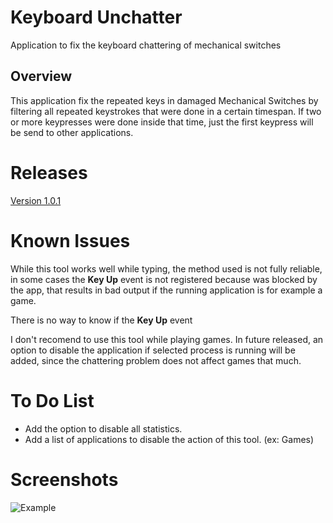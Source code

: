 # Keyboard Unchatter
Application to fix the keyboard chattering of mechanical switches

## Overview

This application fix the repeated keys in damaged Mechanical Switches by filtering all repeated keystrokes that were done in a certain timespan. If two or more keypresses were done inside that time, just the first keypress will be send to other applications.

# Releases

[Version 1.0.1](https://github.com/ZoserLock/keyboard-unchatter/releases/tag/v1.0.1)


# Known Issues

While this tool works well while typing, the method used is not fully reliable, in some cases the **Key Up** event is not registered because was blocked by the app, that results in bad output if the running application is for example a game. 

There is no way to know if the **Key Up** event  

I don't recomend to use this tool while playing games. In future released, an option to disable the application if selected process is running will be added, since the chattering problem does not affect games that much.

# To Do List

* Add the option to disable all statistics.
* Add a list of applications to disable the action of this tool. (ex: Games)

# Screenshots

![Example](https://github.com/ZoserLock/keyboard-unchatter/raw/master/Images/example.gif)